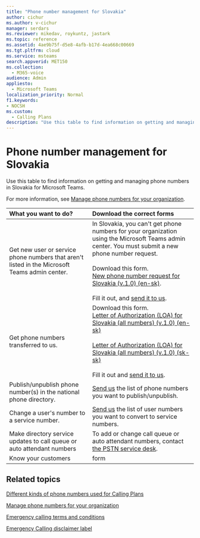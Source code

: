 ```yaml
---
title: "Phone number management for Slovakia"
author: cichur
ms.author: v-cichur
manager: serdars
ms.reviewer: mikedav, roykuntz, jastark
ms.topic: reference
ms.assetid: 4ae9b75f-d5e8-4afb-b17d-4ea668c00669
ms.tgt.pltfrm: cloud
ms.service: msteams
search.appverid: MET150
ms.collection: 
  - M365-voice
audience: Admin
appliesto: 
  - Microsoft Teams
localization_priority: Normal
f1.keywords:
- NOCSH
ms.custom: 
  - Calling Plans
description: "Use this table to find information on getting and managing phone numbers in Slovakia for Microsoft Teams."
---
```


# Phone number management for Slovakia

Use this table to find information on getting and managing phone numbers in Slovakia for Microsoft Teams.
  
For more information, see [Manage phone numbers for your organization](manage-phone-numbers-for-your-organization.md).
  
|**What you want to do?**|**Download the correct forms**|
|:-----|:-----|
|Get new user or service phone numbers that aren't listed in the Microsoft Teams admin center. <br/> |In Slovakia, you can't get phone numbers for your organization using the Microsoft Teams admin center. You must submit a new phone number request. <br/><br/>Download this form.<br/>[New phone number request for Slovakia (v.1.0) (en-sk)](). <br/><br/> Fill it out, and [send it to us](mailto:ptneu@microsoft.com).  <br/> |
|Get phone numbers transferred to us.  <br/> | Download this form. <br/>[Letter of Authorization (LOA) for Slovakia (all numbers) (v.1.0) (en-sk)]() <br/> <br/>[Letter of Authorization (LOA) for Slovakia (all numbers) (v.1.0) (sk-sk)]() <br/><br/>Fill it out and [send it to us](mailto:ptneu@microsoft.com). <br/> |
|Publish/unpublish phone number(s) in the national phone directory.  <br/> |[Send us](mailto:ptneu@microsoft.com) the list of phone numbers you want to publish/unpublish. <br/> |
|Change a user's number to a service number.  <br/> |[Send us](mailto:ptneu@microsoft.com) the list of user numbers you want to convert to service numbers. <br/> |
|Make directory service updates to call queue or auto attendant numbers|To add or change call queue or auto attendant numbers, contact [the PSTN service desk](contact-pstn-service-desk.md). |
|Know your customers|form|
   
## Related topics

[Different kinds of phone numbers used for Calling Plans](../different-kinds-of-phone-numbers-used-for-calling-plans.md)

[Manage phone numbers for your organization](manage-phone-numbers-for-your-organization.md)

[Emergency calling terms and conditions](../emergency-calling-terms-and-conditions.md)
  
[Emergency Calling disclaimer label](https://github.com/MicrosoftDocs/OfficeDocs-SkypeForBusiness/blob/live/Teams/downloads/emergency-calling/emergency-calling-label-(en-us)-(v.1.0).zip?raw=true)
